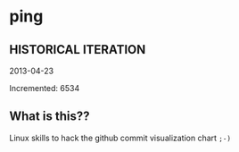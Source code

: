 # ping

## HISTORICAL ITERATION
2013-04-23

Incremented: 6534

## What is this?? 
Linux skills to hack the github commit visualization chart `;-)`
